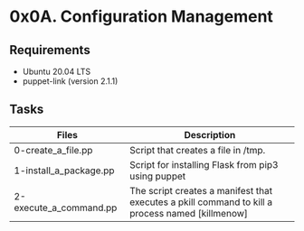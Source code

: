 # 0x0A. Configuration Management

## Requirements
   * Ubuntu 20.04 LTS
   * puppet-link (version 2.1.1)

## Tasks
   | Files | Description |
   | ----- | ----------- |
   | 0-create_a_file.pp | Script that creates a file in /tmp. |
   | 1-install_a_package.pp | Script for installing Flask from pip3 using puppet |
   | 2-execute_a_command.pp | The script creates a manifest that executes a pkill command to kill a process named [killmenow] |